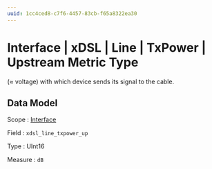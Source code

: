 ```yaml
---
uuid: 1cc4ced8-c7f6-4457-83cb-f65a8322ea30
---
```

# Interface | xDSL | Line | TxPower | Upstream Metric Type

(≈ voltage) with which device sends its signal to the cable.

## Data Model

Scope
: [Interface](../../../../../metric-scopes-reference/interface.md)

Field
: `xdsl_line_txpower_up`

Type
: UInt16

Measure
: `dB`
